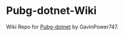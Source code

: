 # Pubg-dotnet-Wiki

Wiki Repo for [Pubg-dotnet](https://github.com/GavinPower747/pubg-dotnet) by GavinPower747.
